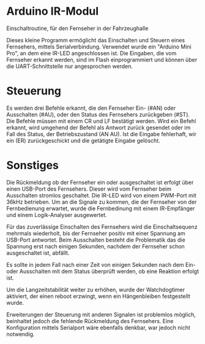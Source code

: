 # Arduino IR-Modul
Einschaltroutine, für den Fernseher in der Fahrzeughalle

Dieses kleine Programm ermöglicht das Einschalten und Steuern eines Fernsehers, mittels Serialverbindung. Verwendet wurde ein "Arduino Mini Pro", an dem eine IR-LED angeschlossen ist.
Die Eingaben, die vom Fernseher erkannt werden, sind im Flash einprogrammiert und können über die UART-Schnittstelle nur angesprochen werden.

# Steuerung
Es werden drei Befehle erkannt, die den Fernseher Ein- (#AN) oder Ausschalten (#AU), oder den Status des Fernsehers zurückgeben (#ST).
Die Befehle müssen mit einem CR und LF bestätigt werden.
Wird ein Befehl erkannt, wird umgehend der Befehl als Antwort zurück gesendet oder im Fall des Status, der Betriebszustand (AN AU). Ist die Eingabe fehlerhaft, wir ein (ER) zurückgeschickt und die getätigte Eingabe gelöscht.

# Sonstiges
Die Rückmeldung ob der Fernseher ein oder ausgeschaltet ist erfolgt über einen USB-Port des Fernsehers. Dieser wird vom Fernseher beim Ausschalten stromlos geschaltet.
Die IR-LED wird von einem PWM-Port mit 36kHz betrieben.
Um an die Signale zu kommen, die der Fernseher von der Fernbedienung erwartet, wurde die Fernbedinung mit einem IR-Empfänger und einem Logik-Analyser ausgewertet.

Für das zuverlässige Einschalten des Fernsehers wird die Einschaltsequenz mehrmals wiederholt, bis der Fernseher positiv mit einer Spannung am USB-Port antwortet.
Beim Ausschalten besteht die Problematik das die Spannung erst nach einigen Sekunden, nachdem der Fernseher schon ausgeschaltet ist, abfällt.

Es sollte in jedem Fall nach einer Zeit von einigen Sekunden nach dem Ein- oder Ausschalten mit dem Status überprüft werden, ob eine Reaktion erfolgt ist.

Um die Langzeitstabilität weiter zu erhöhen, wurde der Watchdogtimer aktiviert, der einen reboot erzwingt, wenn ein Hängenbleiben festgestellt wurde.

Erweiterungen der Steuerung mit anderen Signalen ist problemlos möglich, beinhaltet jedoch die fehlende Rückmeldung des Fernsehers.
Eine Konfiguration mittels Serialport wäre ebenfalls denkbar, war jedoch nicht notwendig.
